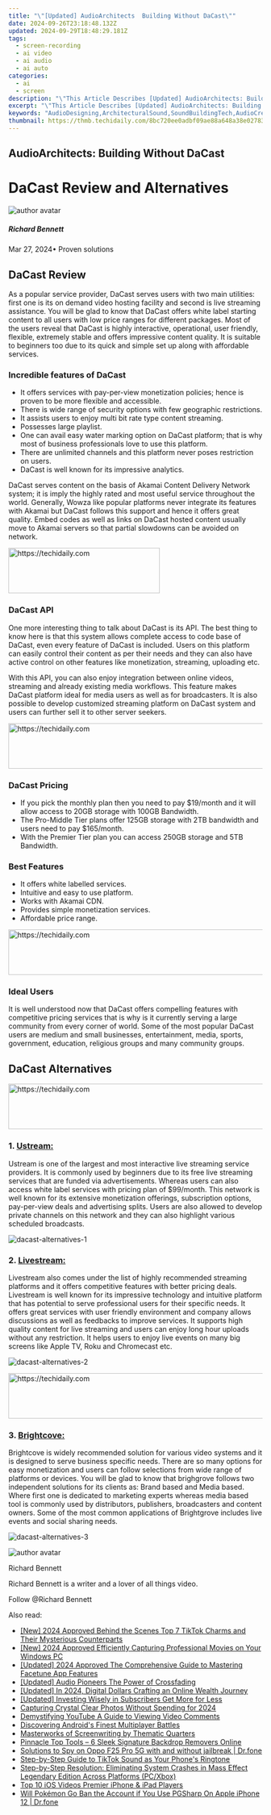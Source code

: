 ```yaml
---
title: "\"[Updated] AudioArchitects  Building Without DaCast\""
date: 2024-09-26T23:18:48.132Z
updated: 2024-09-29T18:48:29.181Z
tags: 
  - screen-recording
  - ai video
  - ai audio
  - ai auto
categories: 
  - ai
  - screen
description: "\"This Article Describes [Updated] AudioArchitects: Building Without DaCast\""
excerpt: "\"This Article Describes [Updated] AudioArchitects: Building Without DaCast\""
keywords: "AudioDesigning,ArchitecturalSound,SoundBuildingTech,AudioCreationProcess,NonDaCastEngineering,SonicConstruction,AcousticDesignInnovations"
thumbnail: https://thmb.techidaily.com/8bc720ee0adbf09ae88a648a38e027832e102c5d3884a2078035ea55eb60772c.jpg
---
```


## AudioArchitects: Building Without DaCast

# DaCast Review and Alternatives

![author avatar](https://images.wondershare.com/filmora/article-images/richard-bennett.jpg)

##### Richard Bennett

 Mar 27, 2024• Proven solutions

## DaCast Review

 As a popular service provider, DaCast serves users with two main utilities: first one is its on demand video hosting facility and second is live streaming assistance. You will be glad to know that DaCast offers white label starting content to all users with low price ranges for different packages. Most of the users reveal that DaCast is highly interactive, operational, user friendly, flexible, extremely stable and offers impressive content quality. It is suitable to beginners too due to its quick and simple set up along with affordable services.

### Incredible features of DaCast

* It offers services with pay-per-view monetization policies; hence is proven to be more flexible and accessible.
* There is wide range of security options with few geographic restrictions.
* It assists users to enjoy multi bit rate type content streaming.
* Possesses large playlist.
* One can avail easy water marking option on DaCast platform; that is why most of business professionals love to use this platform.
* There are unlimited channels and this platform never poses restriction on users.
* DaCast is well known for its impressive analytics.

 DaCast serves content on the basis of Akamai Content Delivery Network system; it is imply the highly rated and most useful service throughout the world. Generally, Wowza like popular platforms never integrate its features with Akamai but DaCast follows this support and hence it offers great quality. Embed codes as well as links on DaCast hosted content usually move to Akamai servers so that partial slowdowns can be avoided on network.

<!-- affiliate ads begin -->
<a href="https://aligracehair.sjv.io/c/5597632/1885928/19272" target="_top" id="1885928">
  <img src="//a.impactradius-go.com/display-ad/19272-1885928" border="0" alt="https://techidaily.com" width="300" height="90"/>
</a>
<img height="0" width="0" src="https://aligracehair.sjv.io/i/5597632/1885928/19272" style="position:absolute;visibility:hidden;" border="0" />
<!-- affiliate ads end -->

### DaCast API

 One more interesting thing to talk about DaCast is its API. The best thing to know here is that this system allows complete access to code base of DaCast, even every feature of DaCast is included. Users on this platform can easily control their content as per their needs and they can also have active control on other features like monetization, streaming, uploading etc.

 With this API, you can also enjoy integration between online videos, streaming and already existing media workflows. This feature makes DaCast platform ideal for media users as well as for broadcasters. It is also possible to develop customized streaming platform on DaCast system and users can further sell it to other server seekers.

<!-- affiliate ads begin -->
<a href="https://aligracehair.sjv.io/c/5597632/1886048/19272" target="_top" id="1886048">
  <img src="//a.impactradius-go.com/display-ad/19272-1886048" border="0" alt="https://techidaily.com" width="728" height="90"/>
</a>
<img height="0" width="0" src="https://aligracehair.sjv.io/i/5597632/1886048/19272" style="position:absolute;visibility:hidden;" border="0" />
<!-- affiliate ads end -->

### DaCast Pricing

* If you pick the monthly plan then you need to pay $19/month and it will allow access to 20GB storage with 100GB Bandwidth.
* The Pro-Middle Tier plans offer 125GB storage with 2TB bandwidth and users need to pay $165/month.
* With the Premier Tier plan you can access 250GB storage and 5TB Bandwidth.

### Best Features

* It offers white labelled services.
* Intuitive and easy to use platform.
* Works with Akamai CDN.
* Provides simple monetization services.
* Affordable price range.

<!-- affiliate ads begin -->
<a href="https://imp.i357552.net/c/5597632/994842/11832" target="_top" id="994842">
  <img src="//a.impactradius-go.com/display-ad/11832-994842" border="0" alt="https://techidaily.com" width="728" height="90"/>
</a>
<img height="0" width="0" src="https://imp.i357552.net/i/5597632/994842/11832" style="position:absolute;visibility:hidden;" border="0" />
<!-- affiliate ads end -->

### Ideal Users

 It is well understood now that DaCast offers compelling features with competitive pricing services that is why is it currently serving a large community from every corner of world. Some of the most popular DaCast users are medium and small businesses, entertainment, media, sports, government, education, religious groups and many community groups.

## DaCast Alternatives

<!-- affiliate ads begin -->
<a href="https://wigfever.sjv.io/c/5597632/2014859/22899" target="_top" id="2014859">
  <img src="//a.impactradius-go.com/display-ad/22899-2014859" border="0" alt="https://techidaily.com" width="728" height="90"/>
</a>
<img height="0" width="0" src="https://wigfever.sjv.io/i/5597632/2014859/22899" style="position:absolute;visibility:hidden;" border="0" />
<!-- affiliate ads end -->

### 1. [Ustream:](http://www.ustream.tv/)

 Ustream is one of the largest and most interactive live streaming service providers. It is commonly used by beginners due to its free live streaming services that are funded via advertisements. Whereas users can also access white label services with pricing plan of $99/month. This network is well known for its extensive monetization offerings, subscription options, pay-per-view deals and advertising splits. Users are also allowed to develop private channels on this network and they can also highlight various scheduled broadcasts.

![dacast-alternatives-1](https://images.wondershare.com/filmora/article-images/dacast-alternatives-1.jpg)

### 2. [Livestream:](https://livestream.com/)

 Livestream also comes under the list of highly recommended streaming platforms and it offers competitive features with better pricing deals. Livestream is well known for its impressive technology and intuitive platform that has potential to serve professional users for their specific needs. It offers great services with user friendly environment and company allows discussions as well as feedbacks to improve services. It supports high quality content for live streaming and users can enjoy long hour uploads without any restriction. It helps users to enjoy live events on many big screens like Apple TV, Roku and Chromecast etc.

![dacast-alternatives-2](https://images.wondershare.com/filmora/article-images/dacast-alternatives-2.jpg)

<!-- affiliate ads begin -->
<a href="https://ephamedtechinc.pxf.io/c/5597632/2137208/26400" target="_top" id="2137208">
  <img src="//a.impactradius-go.com/display-ad/26400-2137208" border="0" alt="https://techidaily.com" width="728" height="90"/>
</a>
<img height="0" width="0" src="https://ephamedtechinc.pxf.io/i/5597632/2137208/26400" style="position:absolute;visibility:hidden;" border="0" />
<!-- affiliate ads end -->

### 3. [Brightcove:](https://www.brightcove.com/en/online-video-platform)

 Brightcove is widely recommended solution for various video systems and it is designed to serve business specific needs. There are so many options for easy monetization and users can follow selections from wide range of platforms or devices. You will be glad to know that brighgrove follows two independent solutions for its clients as: Brand based and Media based. Where first one is dedicated to marketing experts whereas media based tool is commonly used by distributors, publishers, broadcasters and content owners. Some of the most common applications of Brightgrove includes live events and social sharing needs.

![dacast-alternatives-3](https://images.wondershare.com/filmora/article-images/dacast-alternatives-3.jpg)

![author avatar](https://images.wondershare.com/filmora/article-images/richard-bennett.jpg)

Richard Bennett

Richard Bennett is a writer and a lover of all things video.

Follow @Richard Bennett

<ins class="adsbygoogle"
      style="display:block"
      data-ad-client="ca-pub-7571918770474297"
      data-ad-slot="8358498916"
      data-ad-format="auto"
      data-full-width-responsive="true"></ins>

<span class="atpl-alsoreadstyle">Also read:</span>
<div><ul>
<li><a href="https://tiktok-videos.techidaily.com/new-2024-approved-behind-the-scenes-top-7-tiktok-charms-and-their-mysterious-counterparts/"><u>[New] 2024 Approved Behind the Scenes Top 7 TikTok Charms and Their Mysterious Counterparts</u></a></li>
<li><a href="https://screen-capture.techidaily.com/new-2024-approved-efficiently-capturing-professional-movies-on-your-windows-pc/"><u>[New] 2024 Approved Efficiently Capturing Professional Movies on Your Windows PC</u></a></li>
<li><a href="https://fox-glue.techidaily.com/updated-2024-approved-the-comprehensive-guide-to-mastering-facetune-app-features/"><u>[Updated] 2024 Approved The Comprehensive Guide to Mastering Facetune App Features</u></a></li>
<li><a href="https://extra-lessons.techidaily.com/updated-audio-pioneers-the-power-of-crossfading/"><u>[Updated] Audio Pioneers The Power of Crossfading</u></a></li>
<li><a href="https://youtube-docs.techidaily.com/ed-in-2024-digital-dollars-crafting-an-online-wealth-journey/"><u>[Updated] In 2024, Digital Dollars Crafting an Online Wealth Journey</u></a></li>
<li><a href="https://facebook-video-share.techidaily.com/updated-investing-wisely-in-subscribers-get-more-for-less/"><u>[Updated] Investing Wisely in Subscribers Get More for Less</u></a></li>
<li><a href="https://extra-lessons.techidaily.com/capturing-crystal-clear-photos-without-spending-for-2024/"><u>Capturing Crystal Clear Photos Without Spending for 2024</u></a></li>
<li><a href="https://extra-lessons.techidaily.com/demystifying-youtube-a-guide-to-viewing-video-comments/"><u>Demystifying YouTube A Guide to Viewing Video Comments</u></a></li>
<li><a href="https://screen-video-capture.techidaily.com/discovering-androids-finest-multiplayer-battles/"><u>Discovering Android's Finest Multiplayer Battles</u></a></li>
<li><a href="https://extra-lessons.techidaily.com/masterworks-of-screenwriting-by-thematic-quarters/"><u>Masterworks of Screenwriting by Thematic Quarters</u></a></li>
<li><a href="https://extra-lessons.techidaily.com/pinnacle-top-tools-6-sleek-signature-backdrop-removers-online/"><u>Pinnacle Top Tools – 6 Sleek Signature Backdrop Removers Online</u></a></li>
<li><a href="https://android-location-track.techidaily.com/solutions-to-spy-on-oppo-f25-pro-5g-with-and-without-jailbreak-drfone-by-drfone-virtual-android/"><u>Solutions to Spy on Oppo F25 Pro 5G with and without jailbreak | Dr.fone</u></a></li>
<li><a href="https://extra-lessons.techidaily.com/step-by-step-guide-to-tiktok-sound-as-your-phones-ringtone/"><u>Step-by-Step Guide to TikTok Sound as Your Phone's Ringtone</u></a></li>
<li><a href="https://program-issues.techidaily.com/step-by-step-resolution-eliminating-system-crashes-in-mass-effect-legendary-edition-across-platforms-pcxbox/"><u>Step-by-Step Resolution: Eliminating System Crashes in Mass Effect Legendary Edition Across Platforms (PC/Xbox)</u></a></li>
<li><a href="https://extra-lessons.techidaily.com/top-10-ios-videos-premier-iphone-and-ipad-players/"><u>Top 10 iOS Videos Premier iPhone & iPad Players</u></a></li>
<li><a href="https://ios-pokemon-go.techidaily.com/will-pokemon-go-ban-the-account-if-you-use-pgsharp-on-apple-iphone-12-drfone-by-drfone-virtual-ios/"><u>Will Pokémon Go Ban the Account if You Use PGSharp On Apple iPhone 12 | Dr.fone</u></a></li>
</ul></div>

